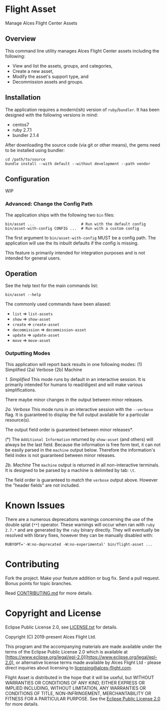 # Flight Asset

Manage Alces Flight Center Assets

## Overview

This command line utility manages Alces Flight Center assets including the following:
* View and list the assets, groups, and categories,
* Create a new asset,
* Modify the asset's support type, and
* Decommission assets and groups.

## Installation

The application requires a modern(ish) version of `ruby`/`bundler`. It has been designed with the following versions in mind:
* centos7
* ruby 2.7.1
* bundler 2.1.4

After downloading the source code (via git or other means), the gems need to be installed using bundler:

```
cd /path/to/source
bundle install --with default --without development --path vendor
```

## Configuration

WIP

### Advanced: Change the Config Path

The application ships with the following two `bin` files:

```
bin/asset ...                     # Run with the default config
bin/asset-with-config CONFIG ...  # Run with a custom config
```
The first argument to `bin/asset-with-config` MUST be a config path. The application will use the its inbuilt defaults if the config is missing.

This feature is primarily intended for integration purposes and is not intended for general users.

## Operation

See the help text for the main commands list:

```
bin/asset --help
```

The commonly used commands have been aliased:
* `list`          => `list-assets`
* `show`          => `show-asset`
* `create`        => `create-asset`
* `decommission`  => `decommission-asset`
* `update`        => `update-asset`
* `move`          => `move-asset`

### Outputting Modes

This application will report back results in one following modes:
(1)  Simplified
(2a) Verbose
(2b) Machine

*1. Simplified*
This mode runs by default in an interactive session. It is primarily intended for humans to read/digest and will make various simplifications.

There maybe minor changes in the output between minor releases.

*2a. Verbose*
This mode runs in an interactive session with the `--verbose` flag. It is guaranteed to display the full output available for a particular resource(s).

The output field order is guaranteed between minor releases\*. 

(\*) The `Additional Information` returned by `show-asset` (and others) will always be the last field. Because the information is free form text, it can not be easily parsed in the `machine` output below. Therefore the information's field index is not guaranteed between minor releases.

*2b. Machine*
The `machine` output is returned in all non-interactive terminals. It is designed to be parsed by a machine is delimited by tab: `\t`.

The field order is guaranteed to match the `verbose` output above. However the "header fields" are not included.

# Known Issues

There are a numerous deprecations warnings concerning the use of the double splat (`**`) operator. These warnings will occur when ran with `ruby 2.7.*` and are generated by the `ruby` binary directly. They will eventually be resolved with library fixes, however they can be manually disabled with:

```
RUBYOPT='-W:no-deprecated -W:no-experimental' bin/flight-asset ...
```

# Contributing

Fork the project. Make your feature addition or bug fix. Send a pull
request. Bonus points for topic branches.

Read [CONTRIBUTING.md](CONTRIBUTING.md) for more details.

# Copyright and License

Eclipse Public License 2.0, see [LICENSE.txt](LICENSE.txt) for details.

Copyright (C) 2019-present Alces Flight Ltd.

This program and the accompanying materials are made available under
the terms of the Eclipse Public License 2.0 which is available at
[https://www.eclipse.org/legal/epl-2.0](https://www.eclipse.org/legal/epl-2.0),
or alternative license terms made available by Alces Flight Ltd -
please direct inquiries about licensing to
[licensing@alces-flight.com](mailto:licensing@alces-flight.com).

Flight Asset is distributed in the hope that it will be
useful, but WITHOUT WARRANTIES OR CONDITIONS OF ANY KIND, EITHER
EXPRESS OR IMPLIED INCLUDING, WITHOUT LIMITATION, ANY WARRANTIES OR
CONDITIONS OF TITLE, NON-INFRINGEMENT, MERCHANTABILITY OR FITNESS FOR
A PARTICULAR PURPOSE. See the [Eclipse Public License 2.0](https://opensource.org/licenses/EPL-2.0) for more
details.
